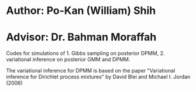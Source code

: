 # Author: Po-Kan (William) Shih
# Advisor: Dr. Bahman Moraffah
Codes for simulations of 1. Gibbs sampling on posterior DPMM, 2. variational inference on posterior GMM and DPMM.

The variational inference for DPMM is based on the paper "Variational inference for Dirichlet process mixtures" by David Blei and Michael I. Jordan (2006)
